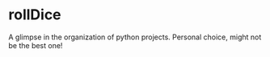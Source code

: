 # rollDice
A glimpse in the organization of python projects. Personal choice, might not be the best one!
